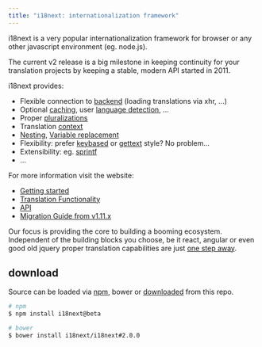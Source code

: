 ```yaml
---
title: "i18next: internationalization framework"
---
```


i18next is a very popular internationalization framework for browser or any other javascript environment (eg. node.js).

The current v2 release is a big milestone in keeping continuity for your translation projects by keeping a stable, modern API started in 2011.

i18next provides:

- Flexible connection to [backend](/docs/ecosystem/#backends) (loading translations via xhr, ...)
- Optional [caching](/docs/ecosystem/#caches), user [language detection](/docs/ecosystem/#languagedetector), ...
- Proper [pluralizations](/translate/pluralSimple/)
- Translation [context](/translate/context/)
- [Nesting](/translate/nesting/), [Variable replacement](/translate/interpolation/)
- Flexibility: prefer [keybased](/translate/) or [gettext](translate/keyBasedFallback/) style? No problem...
- Extensibility: eg. [sprintf](/docs/ecosystem/#postprocessors)
- ...


For more information visit the website:

- [Getting started](/docs/)
- [Translation Functionality](/translate/)
- [API](/docs/api/)
- [Migration Guide from v1.11.x](/docs/migration/)



Our focus is providing the core to building a booming ecosystem. Independent of the building blocks you choose, be it react, angular or even good old jquery proper translation capabilities are just [one step away](/docs/ecosystem/#frameworks).


## download

Source can be loaded via [npm](https://www.npmjs.com/package/i18next), bower or [downloaded](https://github.com/i18next/i18next/blob/master/i18next.min.js) from this repo.


```bash
# npm
$ npm install i18next@beta

# bower
$ bower install i18next/i18next#2.0.0
```
